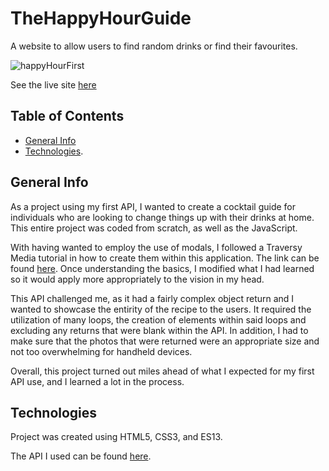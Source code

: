# TheHappyHourGuide
 
 A website to allow users to find random drinks or find their favourites.

![happyHourFirst](https://user-images.githubusercontent.com/98355961/174711069-dfefb600-42bc-48b0-a56f-69e24f6be72f.png)


See the live site [here](https://thehappyhourguide.netlify.app/)


## Table of Contents

* [General Info](#general-info)
* [Technologies](#technologies).

## General Info

As a project using my first API, I wanted to create a cocktail guide for individuals who are looking to change things up with their drinks at home. This entire project was coded from scratch, as well as the JavaScript.

With having wanted to employ the use of modals, I followed a Traversy Media tutorial in how to create them within this application. The link can be found [here](https://www.youtube.com/watch?v=6ophW7Ask_0). Once understanding the basics, I modified what I had learned so it would apply more appropriately to the vision in my head.

This API challenged me, as it had a fairly complex object return and I wanted to showcase the entirity of the recipe to the users. It required the utilization of many loops, the creation of elements within said loops and excluding any returns that were blank within the API. In addition, I had to make sure that the photos that were returned were an appropriate size and not too overwhelming for handheld devices.

Overall, this project turned out miles ahead of what I expected for my first API use, and I learned a lot in the process.

## Technologies

Project was created using HTML5, CSS3, and ES13.

The API I used can be found [here](https://www.thecocktaildb.com/api.php). 
